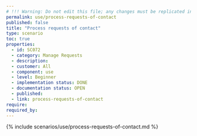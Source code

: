 ```yaml
---
# !!! Warning: Do not edit this file; any changes must be replicated in Excel !!!
permalink: use/process-requests-of-contact
published: false
title: "Process requests of contact"
type: scenario
toc: true
properties:
  - id: SC072
  - category: Manage Requests
  - description:
  - customer: All
  - component: use
  - level: Beginner
  - implementation status: DONE
  - documentation status: OPEN
  - published:
  - link: process-requests-of-contact
require:
required_by:
---
```


{% include scenarios/use/process-requests-of-contact.md %}

